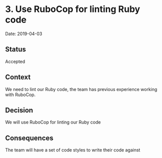 # 3. Use RuboCop for linting Ruby code

Date: 2019-04-03

## Status

Accepted

## Context

We need to lint our Ruby code, the team has previous experience working with
RuboCop.

## Decision

We will use RuboCop for linting our Ruby code

## Consequences

The team will have a set of code styles to write their code against
